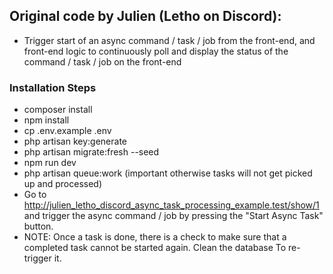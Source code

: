 ## Original code by Julien (Letho on Discord): 
- Trigger start of an async command / task / job from the front-end, and front-end logic to continuously poll and display the status of the command / task / job on the front-end

### Installation Steps
- composer install
- npm install
- cp .env.example .env
- php artisan key:generate
- php artisan migrate:fresh --seed
- npm run dev
- php artisan queue:work (important otherwise tasks will not get picked up and processed)
- Go to http://julien_letho_discord_async_task_processing_example.test/show/1 and trigger the async command / job by pressing the "Start Async Task" button.
- NOTE: Once a task is done, there is a check to make sure that a completed task cannot be started again. Clean the database To re-trigger it.

